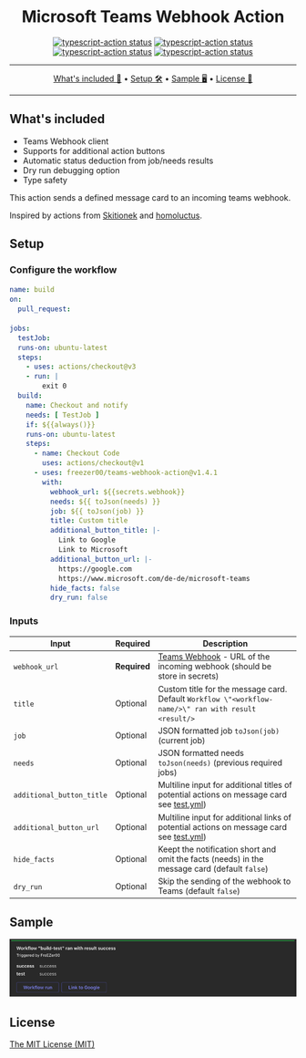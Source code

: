 <h1 align="center">Microsoft Teams Webhook Action </h1>

<p align="center">
  <a href="https://github.com/FreEZer00/teams-webhook-action/actions/workflows/ci.yml"><img alt="typescript-action status" src="https://github.com/FreEZer00/teams-webhook-action/actions/workflows/ci.yml/badge.svg"></a>
  <a href="https://github.com/FreEZer00/teams-webhook-action/actions/workflows/codeql-analysis.yml"><img alt="typescript-action status" src="https://github.com/FreEZer00/teams-webhook-action/actions/workflows/codeql-analysis.yml/badge.svg"></a>
  <a href="https://github.com/FreEZer00/teams-webhook-action/actions/workflows/check-dist.yml"><img alt="typescript-action status" src="https://github.com/FreEZer00/teams-webhook-action/actions/workflows/check-dist.yml/badge.svg"></a>
  <a href="https://github.com/FreEZer00/teams-webhook-action/actions/workflows/linter.yml"><img alt="typescript-action status" src="https://github.com/FreEZer00/teams-webhook-action/actions/workflows/linter.yml/badge.svg"></a>
</p>

-------

<p align="center">
    <a href="#whats-included">What's included 🚀</a> &bull;
    <a href="#setup">Setup 🛠️</a> &bull;
    <a href="#sample">Sample 🖥️</a> &bull;
    <a href="#license">License 📓</a>
</p>

-------

## What's included

- Teams Webhook client
- Supports for additional action buttons
- Automatic status deduction from job/needs results
- Dry run debugging option
- Type safety

This action sends a defined message card to an incoming teams webhook.

Inspired by actions from [Skitionek](https://github.com/Skitionek/notify-microsoft-teams)
and [homoluctus](https://github.com/lazy-actions/slatify).

## Setup

### Configure the workflow

```yml
name: build
on:
  pull_request:

jobs:
  testJob:
  runs-on: ubuntu-latest
  steps:
    - uses: actions/checkout@v3
    - run: |
        exit 0
  build:
    name: Checkout and notify
    needs: [ TestJob ]
    if: ${{always()}}
    runs-on: ubuntu-latest
    steps:
      - name: Checkout Code
        uses: actions/checkout@v1
      - uses: freezer00/teams-webhook-action@v1.4.1
        with:
          webhook_url: ${{secrets.webhook}}
          needs: ${{ toJson(needs) }}
          job: ${{ toJson(job) }}
          title: Custom title
          additional_button_title: |-
            Link to Google
            Link to Microsoft
          additional_button_url: |-
            https://google.com
            https://www.microsoft.com/de-de/microsoft-teams
          hide_facts: false
          dry_run: false
```

### Inputs

| **Input**                 | **Required** | **Description**                                                                                                                                                                           |
| ------------------------- | ------------ | ----------------------------------------------------------------------------------------------------------------------------------------------------------------------------------------- |
| `webhook_url`             | **Required** | [Teams Webhook](https://learn.microsoft.com/en-us/microsoftteams/platform/webhooks-and-connectors/how-to/add-incoming-webhook) - URL of the incoming webhook (should be store in secrets) |
| `title`                   | Optional     | Custom title for the message card. Default `Workflow \"<workflow-name/>\" ran with result <result/>`                                                                                      |
| `job`                     | Optional     | JSON formatted job `toJson(job)` (current job)                                                                                                                                            |
| `needs`                   | Optional     | JSON formatted needs `toJson(needs)` (previous required jobs)                                                                                                                             |
| `additional_button_title` | Optional     | Multiline input for additional titles of potential actions on message card see [test.yml](.github/workflows/test.yml))                                                                    |
| `additional_button_url`   | Optional     | Multiline input for additional links of potential actions on message card see [test.yml](.github/workflows/test.yml))                                                                     |
| `hide_facts`              | Optional     | Keept the notification short and omit the facts (needs) in the message card (default `false`)                                                                                             |
| `dry_run`                 | Optional     | Skip the sending of the webhook to Teams (default `false`)                                                                                                                                |

## Sample

<div>
  <img src=".github/images/example.png" alt="example_image"/>
</div>

## License

[The MIT License (MIT)](LICENSE)

